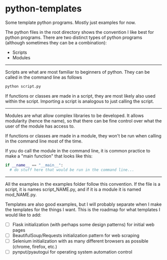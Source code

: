 # python-templates
Some template python programs. Mostly just examples for now. 

The python files in the root directory shows the convention I like best for python programs. 
There are two distinct types of python programs (although sometimes they can be a combination):
- Scripts
- Modules

---

Scripts are what are most familiar to beginners of python. They can be called in the command line as follows

```sh
python script.py
```

If functions or classes are made in a script, they are most likely also used within the script. 
Importing a script is analogous to just calling the script. 

---

Modules are what allow complex libraries to be developed. It allows modularity (hence the name), so that there can 
be fine control over what the user of the module has access to. 

If functions or classes are made in a module, they won't be run when calling in the command line most of the time. 

If you do call the module in the command line, it is common practice to make a "main function" that looks like this:

```python
if __name__ == "__main__":
  # do stuff here that would be run in the command line...
```

---

All the examples in the examples folder follow this convention. If the file is a script, it is names script_NAME.py, 
and if it is a module it is named mod_NAME.py. 

Templates are also good examples, but I will probably separate when I make the templates for the things I want. 
This is the roadmap for what templates I would like to add:

- [ ] Flask initialization (with perhaps some design patterns) for initial web pages
- [ ] BeautifulSoup/Requests initialization pattern for web scraping
- [ ] Selenium initialization with as many different browsers as possible (chrome, firefox, etc.)
- [ ] pynput/pyautogui for operating system automation control
